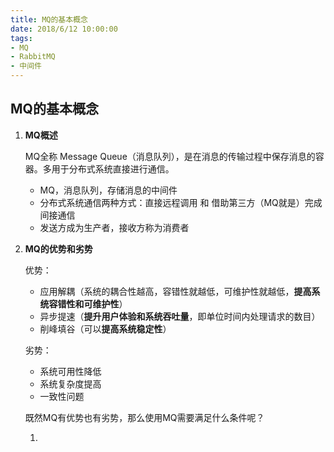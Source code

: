 ```yaml
---
title: MQ的基本概念
date: 2018/6/12 10:00:00
tags:
- MQ
- RabbitMQ
- 中间件
---
```


## MQ的基本概念

1. **MQ概述**

   MQ全称 Message Queue（消息队列），是在消息的传输过程中保存消息的容器。多用于分布式系统直接进行通信。

   - MQ，消息队列，存储消息的中间件
   - 分布式系统通信两种方式：直接远程调用 和 借助第三方（MQ就是）完成间接通信
   - 发送方成为生产者，接收方称为消费者

2. **MQ的优势和劣势**

   优势：

   - 应用解耦（系统的耦合性越高，容错性就越低，可维护性就越低，**提高系统容错性和可维护性**）
   - 异步提速（**提升用户体验和系统吞吐量**，即单位时间内处理请求的数目）
   - 削峰填谷（可以**提高系统稳定性**）

   劣势：

   - 系统可用性降低
   - 系统复杂度提高
   - 一致性问题

   既然MQ有优势也有劣势，那么使用MQ需要满足什么条件呢？

   1. 